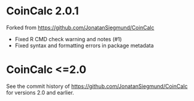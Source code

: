 # CoinCalc 2.0.1

Forked from https://github.com/JonatanSiegmund/CoinCalc

* Fixed R CMD check warning and notes (#1)
* Fixed syntax and formatting errors in package metadata

# CoinCalc <=2.0

See the commit history of https://github.com/JonatanSiegmund/CoinCalc for 
versions 2.0 and earlier.
